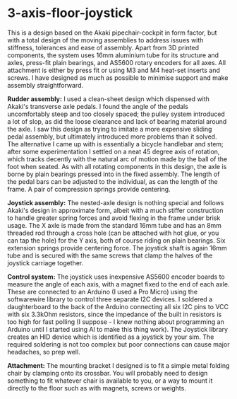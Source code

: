 # 3-axis-floor-joystick
This is a design based on the Akaki pipechair-cockpit in form factor, but with a total design of the moving assemblies to address issues with stiffness, tolerances and ease of assembly. Apart from 3D printed components, the system uses 16mm aluminium tube for its structure and axles, press-fit plain bearings, and AS5600 rotary encoders for all axes.
All attachment is either by press fit or using M3 and M4 heat-set inserts and screws. I have designed as much as possible to minimise support and make assembly straightforward.

**Rudder assembly:**
I used a clean-sheet design which dispensed with Akaki's transverse axle pedals. I found the angle of the pedals uncomfortably steep and too closely spaced; the pulley system introduced a lot of slop, as did the loose clearance and lack of bearing material around the axle. 
I saw this design as trying to imitate a more expensive sliding pedal assembly, but ultimately introduced more problems than it solved. The alternative I came up with is essentially a bicycle handlebar and stem; after some experimentation I settled on a neat 45 degree axis of rotation, which tracks decently with the natural arc of motion made by the ball of the foot when seated. As with all rotating components in this design, the axle is borne by plain bearings pressed into in the fixed assembly. The length of the pedal bars can be adjusted to the individual, as can the length of the frame. A pair of compression springs provide centering.

**Joystick assembly:**
The nested-axle design is nothing special and follows Akaki's design in approximate form, albeit with a much stiffer construction to handle greater spring forces and avoid flexing in the frame under brisk usage. The X axle is made from the standard 16mm tube and has an 8mm threaded rod through a cross hole (can be attached with hot glue, or you can tap the hole) for the Y axis, both of course riding on plain bearings. Six extension springs provide centering force. The joystick shaft is again 16mm tube and is secured with the same screws that clamp the halves of the joystick carriage together. 

**Control system:**
The joystick uses inexpensive AS5600 encoder boards to measure the angle of each axis, with a magnet fixed to the end of each axle. These are connected to an Arduino (I used a Pro Micro) using the softwarewire library to control three separate I2C devices. I soldered a daughterboard to the back of the Arduino connecting all six I2C pins to VCC with six 3.3kOhm resistors, since the impedance of the built in resistors is too high for fast polling (I suppose - I knew nothing about programming an Arduino until I started using AI to make this thing work). The Joystick library creates an HID device which is identified as a joystick by your sim. The required soldering is not too complex but poor connections can cause major headaches, so prep well.

**Attachment:**
The mounting bracket I designed is to fit a simple metal folding chair by clamping onto its crossbar. You will probably need to design something to fit whatever chair is available to you, or a way to mount it directly to the floor such as with magnets, screws or weights. 
